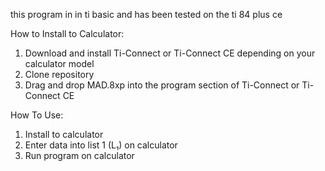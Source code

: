 this program in in ti basic and has been tested on the ti 84 plus ce


How to Install to Calculator:
  1. Download and install Ti-Connect or Ti-Connect CE depending on your calculator model
  2. Clone repository
  3. Drag and drop MAD.8xp into the program section of Ti-Connect or Ti-Connect CE
  
How To Use:
  1. Install to calculator
  2. Enter data into list 1 (L₁) on calculator 
  3. Run program on calculator

